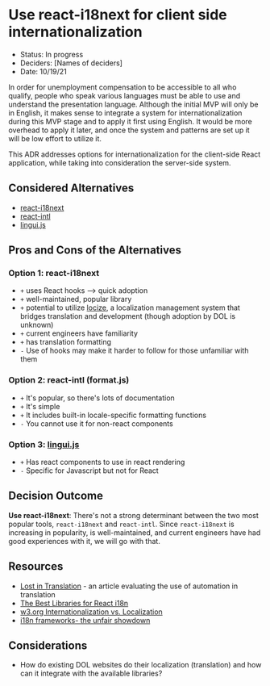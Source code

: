 # Use react-i18next for client side internationalization

- Status: In progress
- Deciders: [Names of deciders]
- Date: 10/19/21

In order for unemployment compensation to be accessible to all who qualify, people who speak various languages must
be able to use and understand the presentation language. Although the initial MVP will only be in English, it
makes sense to integrate a system for internationalization during this MVP stage and to apply it first using English. It
would be more overhead to apply it later, and once the system and patterns are set up it will be low effort
to utilize it.

This ADR addresses options for internationalization for the client-side React application, while taking into consideration the server-side system.

## Considered Alternatives

- [react-i18next](https://react.i18next.com/)
- [react-intl](https://formatjs.io/docs/getting-started/installation/)
- [lingui.js](https://lingui.js.org/index.html)

## Pros and Cons of the Alternatives

### Option 1: react-i18next

- `+` uses React hooks --> quick adoption
- `+` well-maintained, popular library
- `+` potential to utilize [locize](locize.com), a localization management system that bridges translation and development (though adoption by DOL is unknown)
- `+` current engineers have familiarity
- `+` has translation formatting
- `-` Use of hooks may make it harder to follow for those unfamiliar with them

### Option 2: react-intl (format.js)

- `+` It's popular, so there's lots of documentation
- `+` It's simple
- `+` It includes built-in locale-specific formatting functions
- `-` You cannot use it for non-react components

### Option 3: [lingui.js](https://lingui.js.org/index.html)

- `+` Has react components to use in react rendering
- `-` Specific for Javascript but not for React

## Decision Outcome

**Use react-i18next**: There's not a strong determinant between the two most popular tools, `react-i18next` and `react-intl`. Since `react-i18next` is
increasing in popularity, is well-maintained, and current engineers have had good experiences with it, we will go with that.

## Resources

- [Lost in Translation](https://digital.gov/2012/10/01/automated-translation-good-solution-or-not/) - an article evaluating
  the use of automation in translation
- [The Best Libraries for React i18n](https://phrase.com/blog/posts/react-i18n-best-libraries/)
- [w3.org Internationalization vs. Localization](https://www.w3.org/International/questions/qa-i18n)
- [i18n frameworks- the unfair showdown](https://medium.com/@jamuhl/i18n-frameworks-the-unfair-showdown-8d436cd6f470)

## Considerations

- How do existing DOL websites do their localization (translation) and how can it integrate with the available libraries?
